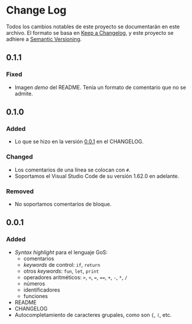 # Change Log
Todos los cambios notables de este proyecto se documentarán en este archivo.
El formato se basa en [Keep a Changelog](https://keepachangelog.com/en/1.0.0/), y este proyecto se adhiere a [Semantic Versioning](https://semver.org/spec/v2.0.0.html).
<!-- Check [Keep a Changelog](http://keepachangelog.com/) for recommendations on how to structure this file. -->

## 0.1.1
### Fixed
- Imagen *demo* del README. Ten&iacute;a un formato de comentario que no se admite.
## 0.1.0
### Added
- Lo que se hizo en la versi&oacute;n [0.0.1](#v001) en el CHANGELOG.
### Changed
- Los comentarios de una l&iacute;nea se colocan con `#`.
- Soportamos el Visual Studio Code de su versi&oacute;n 1.62.0 en adelante.

### Removed
- No soportamos comentarios de bloque.

## 0.0.1
### Added
- *Syntax highlight* para el lenguaje GoS:
  -  comentarios
  -  *keywords* de control: `if`, `return`
  -  otros *keywords*: `fun`, `let`, `print`
  -  operadores aritm&eacute;ticos: `>`, `<`, `=`, `==`, `+`, `-`, `*`, `/`
  -  n&uacute;meros
  -  identificadores
  -  funciones
-  README
-  CHANGELOG
-  Autocompletamiento de caracteres grupales, como son `{`, `(`, etc.